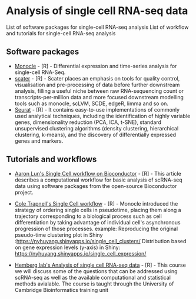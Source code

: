 # Analysis of single cell RNA-seq data

List of software packages for single-cell RNA-seq analysis
List of workflow and tutorials for single-cell RNA-seq analysis

## Software packages

- [Monocle](http://cole-trapnell-lab.github.io/monocle-release/) - [R] - Differential expression and time-series analysis for single-cell RNA-Seq.
- [scater](http://bioconductor.org/packages/scater) - [R] - Scater places an emphasis on tools for quality control, visualisation and pre-processing of data before further downstream analysis, filling a useful niche between raw RNA-sequencing count or transcripts-per-million data and more focused downstream modelling tools such as monocle, scLVM, SCDE, edgeR, limma and so on.
- [Seurat](http://satijalab.org/seurat/) - [R] - It contains easy-to-use implementations of commonly used analytical techniques, including the identification of highly variable genes, dimensionality reduction (PCA, ICA, t-SNE), standard unsupervised clustering algorithms (density clustering, hierarchical clustering, k-means), and the discovery of differentially expressed genes and markers.



## Tutorials and workflows
 
- [Aaron Lun's Single Cell workflow on Bioconductor](http://bioconductor.org/help/workflows/simpleSingleCell/) - [R] - This article describes a computational workflow for basic analysis of scRNA-seq data using software packages from the open-source Bioconductor project.

- [Cole Trapnell's Single Cell workflow](http://cole-trapnell-lab.github.io/monocle-release/docs/) - [R] - Monocle introduced the strategy of ordering single cells in pseudotime, placing them along a trajectory corresponding to a biological process such as cell differentiation by taking advantage of individual cell's asynchronous progression of those processes.
example:
Reproducing the original pseudo-time clustering plot in Shiny :https://nyhuyang.shinyapps.io/single_cell_clusters/
Distribution based on gene expression levels (y-axis) in Shiny: https://nyhuyang.shinyapps.io/single_cell_expression/

- [Hemberg lab's Analysis of single cell RNA-seq data](http://hemberg-lab.github.io/scRNA.seq.course/) - [R] - This course we will discuss some of the questions that can be addressed using scRNA-seq as well as the available computational and statistical methods avialable. The course is taught through the University of Cambridge Bioinformatics training unit
